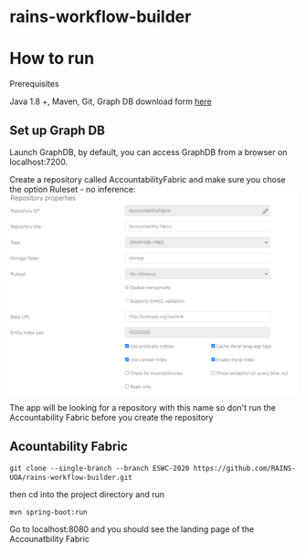 # rains-workflow-builder

# How to run

Prerequisites

Java 1.8 +,
Maven,
Git, 
Graph DB download form <a href="https://graphdb.ontotext.com/">here</a>

## Set up Graph DB
Launch GraphDB, by default, you can access GraphDB from a browser on localhost:7200.

Create a repository called AccountabilityFabric and make sure you chose the option Ruleset - no inference:
![](readmefigures/IC.png)

The app will be looking for a repository with this name so don't run the Accountability Fabric before you create the repository


## Acountability Fabric

````
git clone --single-branch --branch ESWC-2020 https://github.com/RAINS-UOA/rains-workflow-builder.git
````

then cd into the project directory and run 

````
mvn spring-boot:run
````

Go to localhost:8080 and you should see the landing page of the Accounatbility Fabric

